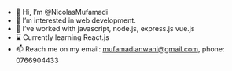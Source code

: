 - 👋 Hi, I’m @NicolasMufamadi
- 👀 I’m interested in web development. 
- 🥇 I’ve worked with javascript, node.js, express.js vue.js
- ⌛ Currently learning React.js
- 📫 Reach me on my email: mufamadianwani@gmail.com, phone: 0766904433

<!---
NicolasMufamadi/NicolasMufamadi is a ✨ special ✨ repository because its `README.md` (this file) appears on your GitHub profile.
You can click the Preview link to take a look at your changes.
--->
